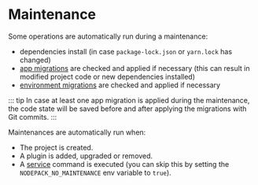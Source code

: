 # Maintenance

Some operations are automatically run during a maintenance:

- dependencies install (in case `package-lock.json` or `yarn.lock` has changed)
- [app migrations](./app-migrations.md) are checked and applied if necessary (this can result in modified project code or new dependencies installed)
- [environment migrations](./env-migrations.md) are checked and applied if necessary

::: tip
In case at least one app migration is applied during the maintenance, the code state will be saved before and after applying the migrations with Git commits.
:::

Maintenances are automatically run when:

- The project is created.
- A plugin is added, upgraded or removed.
- A [service](./service.md) command is executed (you can skip this by setting the `NODEPACK_NO_MAINTENANCE` env variable to `true`).
